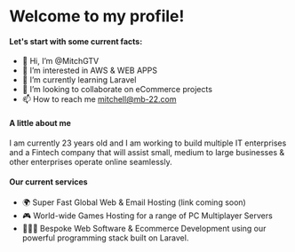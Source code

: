 # Welcome to my profile!

#### Let's start with some current facts: 
- 👋 Hi, I’m @MitchGTV
- 👀 I’m interested in AWS & WEB APPS
- 🌱 I’m currently learning Laravel
- 💞️ I’m looking to collaborate on eCommerce projects
- 📫 How to reach me mitchell@mb-22.com

#### A little about me 
I am currently 23 years old and I am working to build multiple IT enterprises and a Fintech company that will assist small, medium to large businesses & other enterprises operate online seamlessly. 

#### Our current services
- 🌍 Super Fast Global Web & Email Hosting (link coming soon)
- 🎮 World-wide Games Hosting for a range of PC Multiplayer Servers
- 👨🏼‍💻 Bespoke Web Software & Ecommerce Development using our powerful programming stack built on Laravel. 

<!---
MitchGTV/MitchGTV is a ✨ special ✨ repository because its `README.md` (this file) appears on your GitHub profile.
You can click the Preview link to take a look at your changes.
--->

